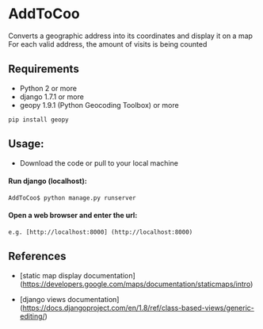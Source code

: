# AddToCoo
Converts a geographic address into its coordinates and display it on a map
For each valid address, the amount of visits is being counted

## Requirements

* Python 2 or more
* django 1.7.1 or more
* geopy 1.9.1 (Python Geocoding Toolbox) or more
```
pip install geopy
```


## Usage:
* Download the code or pull to your local machine

#### Run django (localhost):
```
AddToCoo$ python manage.py runserver
```

#### Open a web browser and enter the url:
```
e.g. [http://localhost:8000] (http://localhost:8000)
```

## References
* [static map display documentation] (https://developers.google.com/maps/documentation/staticmaps/intro)
  
* [django views documentation] (https://docs.djangoproject.com/en/1.8/ref/class-based-views/generic-editing/)
  
